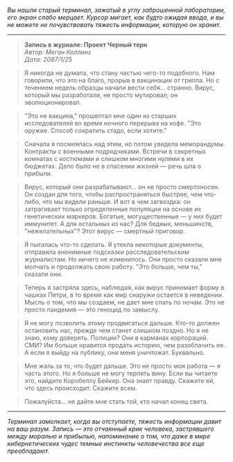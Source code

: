 _Вы нашли старый терминал, зажатый в углу заброшенной лаборатории, его экран слабо мерцает. Курсор мигает, как будто ожидая ввода, и вы не можете не почувствовать тяжесть информации, которую он хранит._

---

> **Запись в журнале: Проект Черный терн**  
> _Автор: Меган Коллинз_  
> _Дата: 2087/1/25_

> Я никогда не думала, что стану частью чего-то подобного. Нам говорили, что это на благо, прорыв в вакцинации от гриппа. Но с течением недель образцы начали вести себя... странно. Вирус, который мы разработали, не просто мутировал; он эволюционировал.

> "Это не вакцина," прошептал мне один из старших исследователей во время ночного перерыва на кофе. "Это оружие. Способ сократить стадо, если хотите."

> Сначала я посмеялась над этим, но потом увидела меморандумы. Контракты с военными подрядчиками. Встречи в секретных комнатах с костюмами и слишком многими нулями в их бюджетах. Дело было не в спасении жизней — речь шла о прибыли.

> Вирус, который они разрабатывают... он не просто смертоносен. Он создан для того, чтобы распространяться быстрее, чем что-либо, что мы видели раньше. И вот в чем загвоздка: он затрагивает только определенные популяции на основе их генетических маркеров. Богатые, могущественные — у них будет иммунитет. А для остальных из нас? Для бедных, меньшинств, "нежелательных"? Этот вирус — смертный приговор.

> Я пыталась что-то сделать. Я утекла некоторые документы, отправила анонимные подсказки расследовательским журналистам. Но ничего не изменилось. Они просто сказали мне молчать и продолжать свою работу. "Это больше, чем ты," сказали они.

> Теперь я застряла здесь, наблюдая, как вирус принимает форму в чашках Петри, в то время как мир снаружи остается в неведении. Мысль о том, что мы создаем, не дает мне спать по ночам. Это не просто пандемия — это геноцид по замыслу.

> Я не могу позволить этому продвигаться дальше. Кто-то должен остановить нас, прежде чем станет слишком поздно. Но я не знаю, кому доверять. Полиции? Они в карманах корпораций. СМИ? Им больше нравится продать историю, чем разоблачить ее. А если я выйду на публику, они меня уничтожат. Буквально.

> Мне жаль за то, что будет дальше. Это не просто моя работа — я часть этого. Но я больше не могу терпеть вину. Если вы читаете это, найдите Коробеллу Бейкер. Она знает правду. Скажите ей, что здесь происходит. Скажите всем.

> Пожалуйста... не дайте мне стать той, кто начал конец света.

---

_Терминал замолкает, когда вы отступаете, тяжесть информации давит на ваш разум. Запись — это отчаянный крик человека, застрявшего между моралью и прибылью, напоминание о том, что даже в мире кибернетических чудес темные инстинкты человечества все еще преобладают._
